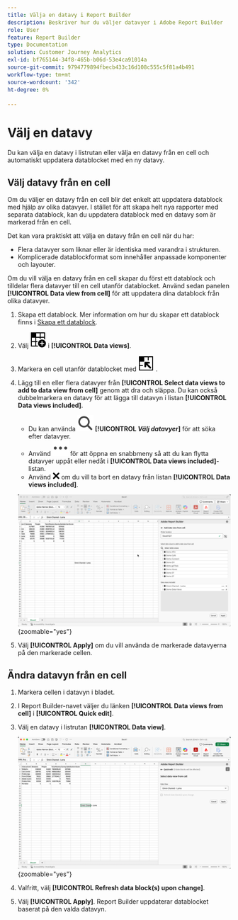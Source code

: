 ```yaml
---
title: Välja en datavy i Report Builder
description: Beskriver hur du väljer datavyer i Adobe Report Builder
role: User
feature: Report Builder
type: Documentation
solution: Customer Journey Analytics
exl-id: bf765144-34f8-465b-b06d-53e4ca91014a
source-git-commit: 9794779894fbecb433c16d108c555c5f81a4b491
workflow-type: tm+mt
source-wordcount: '342'
ht-degree: 0%

---
```


# Välj en datavy

Du kan välja en datavy i listrutan eller välja en datavy från en cell och automatiskt uppdatera datablocket med en ny datavy.

## Välj datavy från en cell

Om du väljer en datavy från en cell blir det enkelt att uppdatera datablock med hjälp av olika datavyer. I stället för att skapa helt nya rapporter med separata datablock, kan du uppdatera datablock med en datavy som är markerad från en cell.

Det kan vara praktiskt att välja en datavy från en cell när du har:

* Flera datavyer som liknar eller är identiska med varandra i strukturen.
* Komplicerade datablockformat som innehåller anpassade komponenter och layouter.

Om du vill välja en datavy från en cell skapar du först ett datablock och tilldelar flera datavyer till en cell utanför datablocket. Använd sedan panelen **[!UICONTROL Data view from cell]** för att uppdatera dina datablock från olika datavyer.

1. Skapa ett datablock. Mer information om hur du skapar ett datablock finns i [Skapa ett datablock](/help/report-builder/create-a-data-block.md).

1. Välj ![DataViewSelector](/help/assets/icons/DataViewSelector.svg) i **[!UICONTROL Data views]**.

1. Markera en cell utanför datablocket med ![DataBlockSelector](/help/assets/icons/DataBlockSelector.svg) .

1. Lägg till en eller flera datavyer från **[!UICONTROL Select data views to add to data view from cell]** genom att dra och släppa. Du kan också dubbelmarkera en datavy för att lägga till datavyn i listan **[!UICONTROL Data views included]**.

   * Du kan använda ![Sök](/help/assets/icons/Search.svg) **[!UICONTROL _Välj datavyer_]** för att söka efter datavyer.
   * Använd ![MoreSmall](/help/assets/icons/MoreSmall.svg) för att öppna en snabbmeny så att du kan flytta datavyer uppåt eller nedåt i **[!UICONTROL Data views included]**-listan.
   * Använd ![CrossSize75](/help/assets/icons/CrossSize75.svg) om du vill ta bort en datavy från listan **[!UICONTROL Data views included]**.

   ![Välj datavy från en cell](assets/dataviews-from-a-cell.png){zoomable="yes"}

1. Välj **[!UICONTROL Apply]** om du vill använda de markerade datavyerna på den markerade cellen.


## Ändra datavyn från en cell

1. Markera cellen i datavyn i bladet.
1. I Report Builder-navet väljer du länken **[!UICONTROL Data views from cell]** i **[!UICONTROL Quick edit]**.
1. Välj en datavy i listrutan **[!UICONTROL Data view]**.

   ![Ändra datavy från en cell](assets/change-data-view-from-cell.png){zoomable="yes"}
1. Valfritt, välj **[!UICONTROL Refresh data block(s) upon change]**.

1. Välj **[!UICONTROL Apply]**. Report Builder uppdaterar datablocket baserat på den valda datavyn.
